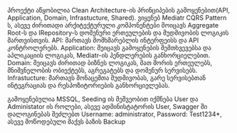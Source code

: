 პროექტი აწყობილია Clean Architecture-ის პრინციპების გამოყენებით(API, Application, Domain, Infrastucture, Shared). ვიყენებ Mediatr CQRS Pattern ს, ასევე ძირითადი არქიტექტურული კომპონენტები მოიცავს Aggregate Root-ს და IRepository-ს დომენური ერთეულების და მუდმივობის ლოგიკის მართვისთვის.
API: მართავს მომხმარებლის ინტერფეისს და API კონტროლერებს.
Application: შეიცავს გამოყენების შემთხვევებსა და აპლიკაციის ლოგიკას, Mediatr-ის ჰენდლერების განხორციელებით.
Domain: შეიცავს ძირითად ბიზნეს ლოგიკას, მათ შორის ერთეულებს, მნიშვნელობის ობიექტებს, აგრეგატებს და დომენურ სერვისებს.
Infrastucture: მართავს მონაცემთა მუდმივობას, გარე სერვისებთან ინტეგრაციას და რესპოზიტორიების განხორციელებას.

გამოყენებულია MSSQL, Seeding ის მეშვეობით იქმნება User და Administator ის როლები, ასევე ადმინისტატორის User, Swagger ში დალოგინებას შეძლებთ Username: administrator, Password: Test1234*,
ასევე მოწოდებული მაქვს ბაზის Backup
